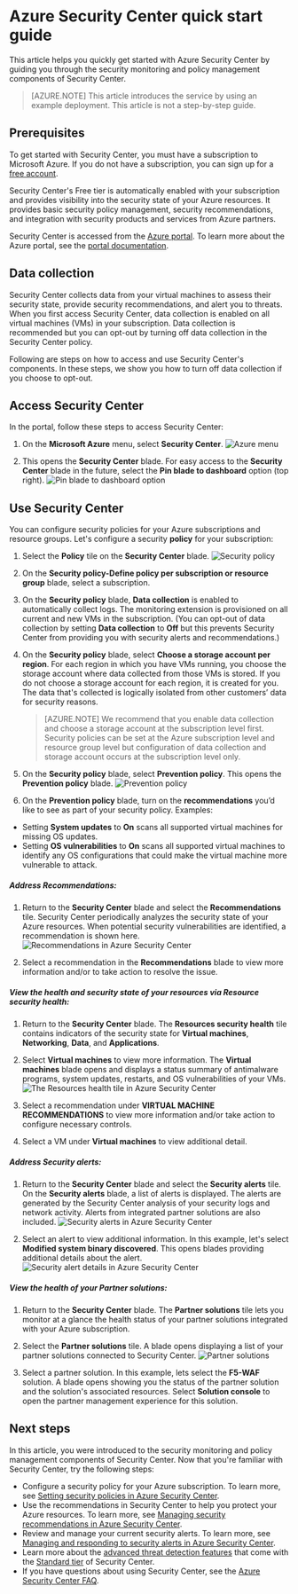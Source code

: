 <properties
   pageTitle="Azure Security Center Quick Start Guide | Microsoft Azure"
   description="This document helps you get started quickly with Azure Security Center by guiding you through the security monitoring and policy management components and linking you to next steps."
   services="security-center"
   documentationCenter="na"
   authors="TerryLanfear"
   manager="MBaldwin"
   editor=""/>

<tags
   ms.service="security-center"
   ms.devlang="na"
   ms.topic="article"
   ms.tgt_pltfrm="na"
   ms.workload="na"
   ms.date="10/17/2016"
   ms.author="terrylan"/>

# Azure Security Center quick start guide

This article helps you quickly get started with Azure Security Center by guiding you through the security monitoring and policy management components of Security Center.

> [AZURE.NOTE] This article introduces the service by using an example deployment. This article is not a step-by-step guide.

## Prerequisites

To get started with Security Center, you must have a subscription to Microsoft Azure. If you do not have a subscription, you can sign up for a [free account](https://azure.microsoft.com/pricing/free-trial/).

Security Center's Free tier is automatically enabled with your subscription and provides visibility into the security state of your Azure resources. It provides basic security policy management, security recommendations, and integration with security products and services from Azure partners.

Security Center is accessed from the [Azure portal](https://azure.microsoft.com/features/azure-portal/). To learn more about the Azure portal, see the [portal documentation](https://azure.microsoft.com/documentation/services/azure-portal/).

## Data collection

Security Center collects data from your virtual machines to assess their security state, provide security recommendations, and alert you to threats. When you first access Security Center, data collection is enabled on all virtual machines (VMs) in your subscription. Data collection is recommended but you can opt-out by turning off data collection in the Security Center policy.

Following are steps on how to access and use Security Center's components. In these steps, we show you how to turn off data collection if you choose to opt-out.

## Access Security Center

In the portal, follow these steps to access Security Center:

1. On the **Microsoft Azure** menu, select **Security Center**.
![Azure menu][1]

2. This opens the **Security Center** blade. For easy access to the **Security Center** blade in the future, select the **Pin blade to dashboard** option (top right).
![Pin blade to dashboard option][2]

## Use Security Center

You can configure security policies for your Azure subscriptions and resource groups. Let's configure a security **policy** for your subscription:

1. Select the **Policy** tile on the **Security Center** blade.
![Security policy][3]

2. On the **Security policy-Define policy per subscription or resource group** blade, select a subscription.
3. On the **Security policy** blade, **Data collection** is enabled to automatically collect logs. The monitoring extension is provisioned on all current and new VMs in the subscription. (You can opt-out of data collection by setting **Data collection** to **Off** but this prevents Security Center from providing you with security alerts and recommendations.)
4. On the **Security policy** blade, select **Choose a storage account per region**. For each region in which you have VMs running, you choose the storage account where data collected from those VMs is stored. If you do not choose a storage account for each region, it is created for you. The data that's collected is logically isolated from other customers’ data for security reasons.

     > [AZURE.NOTE] We recommend that you enable data collection and choose a storage account at the subscription level first.  Security policies can be set at the Azure subscription level and resource group level but configuration of data collection and storage account occurs at the subscription level only.

5. On the **Security policy** blade, select **Prevention policy**. This opens the **Prevention policy** blade.
![Prevention policy][4]

6. On the **Prevention policy** blade, turn on the **recommendations** you’d like to see as part of your security policy. Examples:

 - Setting **System updates** to **On** scans all supported virtual machines for missing OS updates.
 - Setting **OS vulnerabilities** to **On** scans all supported virtual machines to identify any OS configurations that could make the virtual machine more vulnerable to attack.

##### Address **Recommendations**:

1. Return to the **Security Center** blade and select the **Recommendations** tile. Security Center periodically analyzes the security state of your Azure resources. When potential security vulnerabilities are identified, a recommendation is shown here.
![Recommendations in Azure Security Center][5]

2.	Select a recommendation in the **Recommendations** blade to view more information and/or to take action to resolve the issue.

##### View the health and security state of your resources via **Resource security health**:

1.	Return to the **Security Center** blade. The **Resources security health** tile contains indicators of the security state for **Virtual machines**, **Networking**, **Data**, and **Applications**.
2.	Select **Virtual machines** to view more information. The **Virtual machines** blade opens and displays a status summary of antimalware programs, system updates, restarts, and OS vulnerabilities of your VMs.
![The Resources health tile in Azure Security Center][6]

3.	Select a recommendation under **VIRTUAL MACHINE RECOMMENDATIONS** to view more information and/or take action to configure necessary controls.
4.	Select a VM under **Virtual machines** to view additional detail.

##### Address **Security alerts**:

1.	Return to the **Security Center** blade and select the **Security alerts** tile. On the **Security alerts** blade, a list of alerts is displayed. The alerts are generated by the Security Center analysis of your security logs and network activity. Alerts from integrated partner solutions are also included.
![Security alerts in Azure Security Center][7]

2.	Select an alert to view additional information. In this example, let's select **Modified system binary discovered**.  This opens blades providing additional details about the alert.
![Security alert details in Azure Security Center][8]

##### View the health of your **Partner solutions**:

1. Return to the **Security Center** blade. The **Partner solutions** tile lets you monitor at a glance the health status of your partner solutions integrated with your Azure subscription.
2. Select the **Partner solutions** tile. A blade opens displaying a list of your partner solutions connected to Security Center.
![Partner solutions][9]

3. Select a partner solution. In this example, lets select the **F5-WAF** solution.  A blade opens showing you the status of the partner solution and the solution's associated resources. Select **Solution console** to open the partner management experience for this solution.

## Next steps
In this article, you were introduced to the security monitoring and policy management components of Security Center. Now that you're familiar with Security Center, try the following steps:

- Configure a security policy for your Azure subscription. To learn more, see [Setting security policies in Azure Security Center](security-center-policies.md).
- Use the recommendations in Security Center to help you protect your Azure resources. To learn more, see [Managing security recommendations in Azure Security Center](security-center-recommendations.md).
- Review and manage your current security alerts.  To learn more, see [Managing and responding to security alerts in Azure Security Center](security-center-managing-and-responding-alerts.md).
- Learn more about the [advanced threat detection features](security-center-detection-capabilities.md) that come with the [Standard tier](security-center-pricing.md#why-upgrade-to-standard) of Security Center.
- If you have questions about using Security Center, see the [Azure Security Center FAQ](security-center-faq.md).

<!--Image references-->
[1]: ./media/security-center-get-started/azure-menu.png
[2]: ./media/security-center-get-started/security-center-pin.png
[3]: ./media/security-center-get-started/security-policy.png
[4]: ./media/security-center-get-started/prevention-policy.png
[5]: ./media/security-center-get-started/recommendations.png
[6]: ./media/security-center-get-started/resources-health.png
[7]: ./media/security-center-get-started/security-alert.png
[8]: ./media/security-center-get-started/security-alert-detail.png
[9]: ./media/security-center-get-started/partner-solutions.png
